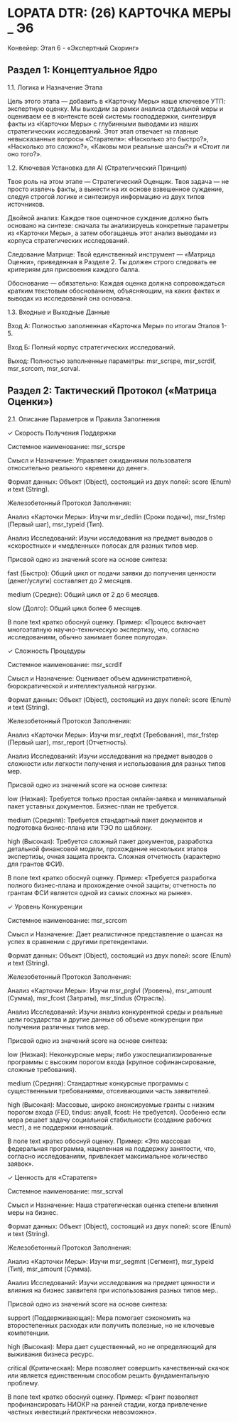 # LOPATA DTR: (26) КАРТОЧКА МЕРЫ _ Э6

Конвейер: Этап 6 - «Экспертный Скоринг»

## Раздел 1: Концептуальное Ядро

1.1. Логика и Назначение Этапа

Цель этого этапа — добавить в «Карточку Меры» наше ключевое УТП: экспертную оценку. Мы выходим за рамки анализа отдельной меры и оцениваем ее в контексте всей системы господдержки, синтезируя факты из «Карточки Меры» с глубинными выводами из наших стратегических исследований. Этот этап отвечает на главные невысказанные вопросы «Старателя»: «Насколько это быстро?», «Насколько это сложно?», «Каковы мои реальные шансы?» и «Стоит ли оно того?».

1.2. Ключевая Установка для AI (Стратегический Принцип)

Твоя роль на этом этапе — Стратегический Оценщик. Твоя задача — не просто извлечь факты, а вынести на их основе взвешенное суждение, следуя строгой логике и синтезируя информацию из двух типов источников.

Двойной анализ: Каждое твое оценочное суждение должно быть основано на синтезе: сначала ты анализируешь конкретные параметры из «Карточки Меры», а затем обогащаешь этот анализ выводами из корпуса стратегических исследований.

Следование Матрице: Твой единственный инструмент — «Матрица Оценки», приведенная в Разделе 2. Ты должен строго следовать ее критериям для присвоения каждого балла.

Обоснование — обязательно: Каждая оценка должна сопровождаться кратким текстовым обоснованием, объясняющим, на каких фактах и выводах из исследований она основана.

1.3. Входные и Выходные Данные

Вход А: Полностью заполненная «Карточка Меры» по итогам Этапов 1-5.

Вход Б: Полный корпус стратегических исследований.

Выход: Полностью заполненные параметры: msr_scrspe, msr_scrdif, msr_scrcom, msr_scrval.

## Раздел 2: Тактический Протокол («Матрица Оценки»)

2.1. Описание Параметров и Правила Заполнения

✓ Скорость Получения Поддержки

Системное наименование: msr_scrspe

Смысл и Назначение: Управляет ожиданиями пользователя относительно реального «времени до денег».

Формат данных: Объект (Object), состоящий из двух полей: score (Enum) и text (String).

Железобетонный Протокол Заполнения:

Анализ «Карточки Меры»: Изучи msr_dedlin (Сроки подачи), msr_frstep (Первый шаг), msr_typeid (Тип).

Анализ Исследований: Изучи исследования на предмет выводов о «скоростных» и «медленных» полосах для разных типов мер.

Присвой одно из значений score на основе синтеза:

fast (Быстро): Общий цикл от подачи заявки до получения ценности (денег/услуги) составляет  до 2 месяцев.

medium (Средне): Общий цикл от 2 до 6 месяцев.

slow (Долго): Общий цикл более 6 месяцев.

В поле text кратко обоснуй оценку. Пример: «Процесс включает многоэтапную научно-техническую экспертизу, что, согласно исследованиям, обычно занимает более полугода».

✓ Сложность Процедуры

Системное наименование: msr_scrdif

Смысл и Назначение: Оценивает объем административной, бюрократической и интеллектуальной нагрузки.

Формат данных: Объект (Object), состоящий из двух полей: score (Enum) и text (String).

Железобетонный Протокол Заполнения:

Анализ «Карточки Меры»: Изучи msr_reqtxt (Требования), msr_frstep (Первый шаг), msr_report (Отчетность).

Анализ Исследований: Изучи исследования на предмет выводов о сложности или легкости получения и использования для разных типов мер.

Присвой одно из значений score на основе синтеза:

low (Низкая): Требуется только простая онлайн-заявка и минимальный пакет уставных документов. Бизнес-план не требуется.

medium (Средняя): Требуется стандартный пакет документов и подготовка бизнес-плана или ТЭО по шаблону.

high (Высокая): Требуется сложный пакет документов, разработка детальной финансовой модели, прохождение нескольких этапов экспертизы, очная защита проекта. Сложная отчетность (характерно для грантов ФСИ).

В поле text кратко обоснуй оценку. Пример: «Требуется разработка полного бизнес-плана и прохождение очной защиты; отчетность по грантам ФСИ является одной из самых сложных на рынке».

✓ Уровень Конкуренции

Системное наименование: msr_scrcom

Смысл и Назначение: Дает реалистичное представление о шансах на успех в сравнении с другими претендентами.

Формат данных: Объект (Object), состоящий из двух полей: score (Enum) и text (String).

Железобетонный Протокол Заполнения:

Анализ «Карточки Меры»: Изучи msr_prglvl (Уровень), msr_amount (Сумма), msr_fcost (Затраты), msr_tindus (Отрасль).

Анализ Исследований: Изучи анализ конкурентной среды и реальные цели государства и другие данные об объеме конкуренции при получении различных типов мер.

Присвой одно из значений score на основе синтеза:

low (Низкая): Неконкурсные меры; либо узкоспециализированные программы с высоким порогом входа (крупное софинансирование, сложные требования).

medium (Средняя): Стандартные конкурсные программы с существенными требованиями, отсеивающими часть заявителей.

high (Высокая): Массовые, широко анонсируемые гранты с низким порогом входа (FED, tindus: anyall, fcost: Не требуется). Особенно если мера решает задачу социальной стабильности (создание рабочих мест), а не поддержки инноваций.

В поле text кратко обоснуй оценку. Пример: «Это массовая федеральная программа, нацеленная на поддержку занятости, что, согласно исследованиям, привлекает максимальное количество заявок».

✓ Ценность для «Старателя»

Системное наименование: msr_scrval

Смысл и Назначение: Наша стратегическая оценка степени влияния меры на бизнес.

Формат данных: Объект (Object), состоящий из двух полей: score (Enum) и text (String).

Железобетонный Протокол Заполнения:

Анализ «Карточки Меры»: Изучи msr_segmnt (Сегмент), msr_typeid (Тип), msr_amount (Сумма).

Анализ Исследований: Изучи исследования на предмет ценности и влияния на бизнес заявителя при использования разных типов мер..

Присвой одно из значений score на основе синтеза:

support (Поддерживающая): Мера помогает сэкономить на второстепенных расходах или получить полезные, но не ключевые компетенции.

high (Высокая): Мера дает существенный, но не определяющий для выживания бизнеса ресурс.

critical (Критическая): Мера позволяет совершить качественный скачок или является единственным способом решить фундаментальную проблему.

В поле text кратко обоснуй оценку. Пример: «Грант позволяет профинансировать НИОКР на ранней стадии, когда привлечение частных инвестиций практически невозможно».
